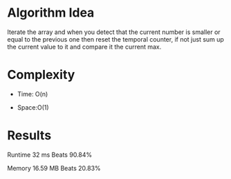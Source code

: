 # Algorithm Idea

Iterate the array and when you detect that the current number is smaller or equal to the previous one then reset the temporal counter, if not just sum up the current value to it and compare it the current max.

# Complexity

- Time: O(n)

- Space:O(1)

# Results

Runtime
32
ms
Beats
90.84%

Memory
16.59
MB
Beats
20.83%